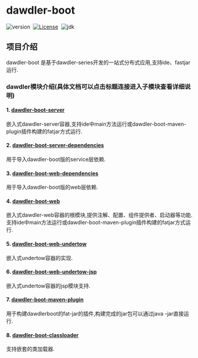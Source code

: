# dawdler-boot

![version](https://img.shields.io/badge/dawdler--boot-0.0.8--jdk21--RELEASES-brightgreen)&nbsp;
[![License](https://img.shields.io/badge/license-apache2.0-green)](https://www.apache.org/licenses/LICENSE-2.0.txt)&nbsp;
![jdk](https://img.shields.io/badge/jdk-21%2B-green)

## 项目介绍

dawdler-boot 是基于dawdler-series开发的一站式分布式应用,支持ide、fastjar运行.

### dawdler模块介绍(具体文档可以点击标题连接进入子模块查看详细说明)

#### 1. [dawdler-boot-server](dawdler-boot-server/README.md)

嵌入式dawdler-server容器,支持ide中main方法运行或dawdler-boot-maven-plugin插件构建的fatjar方式运行.

#### 2. [dawdler-boot-server-dependencies](dawdler-boot-server-dependencies/README.md)

用于导入dawdler-boot版的service层依赖.

#### 3. [dawdler-boot-web-dependencies](dawdler-boot-web-dependencies/README.md)

用于导入dawdler-boot版的web层依赖.

#### 4. [dawdler-boot-web](dawdler-boot-web/README.md)

嵌入式dawdler-web容器的根模块,提供注解、配置、组件提供者、启动器等功能.支持ide中main方法运行或dawdler-boot-maven-plugin插件构建的fatjar方式运行.

#### 5. [dawdler-boot-web-undertow](dawdler-boot-web-undertow/README.md)

嵌入式undertow容器的实现.

#### 6. [dawdler-boot-web-undertow-jsp](dawdler-boot-web-undertow-jsp/README.md)

嵌入式undertow容器的jsp模块支持.

#### 7. [dawdler-boot-maven-plugin](dawdler-boot-maven-plugin/README.md)

用于构建dawdlerboot的fat-jar的插件,构建完成的jar包可以通过java -jar直接运行.

#### 8. [dawdler-boot-classloader](dawdler-boot-classloader/README.md)

支持嵌套的类加载器.
